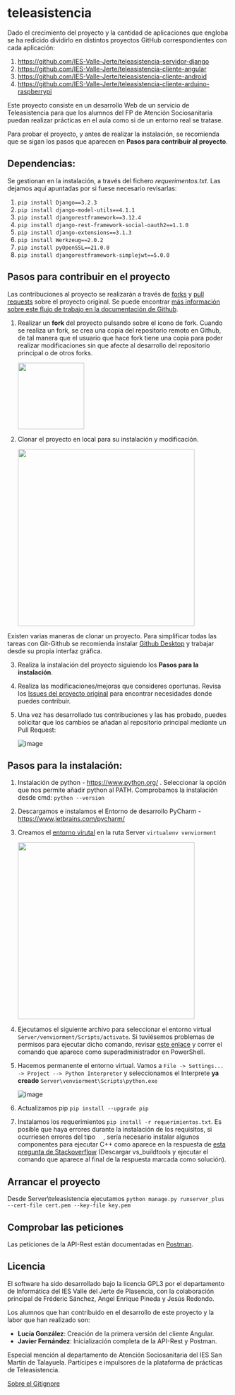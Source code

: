 # teleasistencia
Dado el crecimiento del proyecto y la cantidad de aplicaciones que engloba se ha redicido dividirlo en distintos proyectos GitHub correspondientes con cada aplicación:
1. https://github.com/IES-Valle-Jerte/teleasistencia-servidor-django
2. https://github.com/IES-Valle-Jerte/teleasistencia-cliente-angular
3. https://github.com/IES-Valle-Jerte/teleasistencia-cliente-android
4. https://github.com/IES-Valle-Jerte/teleasistencia-cliente-arduino-raspberrypi

Este proyecto consiste en un desarrollo Web de un servicio de Teleasistencia para que los alumnos del FP de Atención Sociosanitaria puedan realizar prácticas en el aula como si de un entorno real se tratase.

Para probar el proyecto, y antes de realizar la instalación, se recomienda que se sigan los pasos que aparecen en **Pasos para contribuir al proyecto**. 

## Dependencias:
Se gestionan en la instalación, a través del fichero *requerimentos.txt*. Las dejamos aquí apuntadas por si fuese necesario revisarlas:

1. ```pip install Django==3.2.3```
2. ```pip install django-model-utils==4.1.1```
3. ```pip install djangorestframework==3.12.4```
4. ```pip install django-rest-framework-social-oauth2==1.1.0```
5. ```pip install django-extensions==3.1.3```
6. ```pip install Werkzeug==2.0.2```
7. ```pip install pyOpenSSL==21.0.0```
8. ```pip install djangorestframework-simplejwt==5.0.0```


## Pasos para contribuir en el proyecto

Las contribuciones al proyecto se realizarán a través de [forks](https://docs.github.com/en/github/getting-started-with-github/quickstart/fork-a-repo) y [pull requests](https://docs.github.com/en/github/collaborating-with-pull-requests/proposing-changes-to-your-work-with-pull-requests/about-pull-requests) sobre el proyecto original. Se puede encontrar [más información sobre este flujo de trabajo en la documentación de Github](https://docs.github.com/en/github/collaborating-with-pull-requests).

1. Realizar un **fork** del proyecto pulsando sobre el icono de fork. Cuando se realiza un fork, se crea una copia del repositorio remoto en Github, de tal manera que el usuario que hace fork tiene una copia para poder realizar modificaciones sin que afecte al desarrollo del repositorio principal o de otros forks.

    <img src="https://user-images.githubusercontent.com/3669279/122238595-8c6e1780-cec0-11eb-8388-561c7ad3d250.png" width="150">

2. Clonar el proyecto en local para su instalación y modificación. 

    <img src="https://user-images.githubusercontent.com/3669279/122239016-e242bf80-cec0-11eb-854c-936d8433b8ea.png" width="400">

Existen varias maneras de clonar un proyecto. Para simplificar todas las tareas con Git-Github se recomienda instalar [Github Desktop](https://desktop.github.com/) y trabajar desde su propia interfaz gráfica.

3. Realiza la instalación del proyecto siguiendo los **Pasos para la instalación**.
4. Realiza las modificaciones/mejoras que consideres oportunas. Revisa los [Issues del proyecto original](https://github.com/IES-Valle-Jerte/teleasistencia_navalmoral/issues) para encontrar necesidades donde puedes contribuir.     
5. Una vez has desarrollado tus contribuciones y las has probado, puedes solicitar que los cambios se añadan al repositorio principal mediante un Pull Request:

    ![image](https://user-images.githubusercontent.com/3669279/122243564-824e1800-cec4-11eb-9cd6-e93938341098.png)



## Pasos para la instalación:

1. Instalación de python - https://www.python.org/ . Seleccionar la opción que nos permite añadir python al PATH. 
   Comprobamos la instalación desde cmd: ```python --version```
2. Descargamos e instalamos el Entorno de desarrollo PyCharm - https://www.jetbrains.com/pycharm/
3. Creamos el [entorno virutal](https://docs.python.org/3/library/venv.html) en la ruta Server ```virtualenv venviorment```

    <img src="https://user-images.githubusercontent.com/3669279/122421218-847ba980-cf8c-11eb-829c-2dccf74a3e6d.png" width="400">


5. Ejecutamos el siguiente archivo para seleccionar el entorno virtual ```Server/venviorment/Scripts/activate```. Si tuviésemos problemas de permisos para ejecutar dicho comando, revisar [este enlace](https://tecadmin.net/powershell-running-scripts-is-disabled-system/) y correr el comando que aparece como superadministrador en PowerShell.
6. Hacemos permanente el entorno virtual. Vamos a ```File -> Settings... -> Project --> Python Interpreter``` y seleccionamos el Interprete **ya creado**  ```Server\venviorment\Scripts\python.exe```

    ![image](https://user-images.githubusercontent.com/57873286/122095294-794e3f80-ce0d-11eb-9577-985b2d170102.png)

8. Actualizamos pip ```pip install --upgrade pip```
9. Instalamos los requerimientos ```pip install -r requerimientos.txt```. Es posible que haya errores durante la instalación de los requisitos, si ocurriesen errores del tipo ```  ```, sería necesario instalar algunos componentes para ejecutar C++ como aparece en la respuesta de [esta pregunta de Stackoverflow](https://stackoverflow.com/questions/64261546/python-cant-install-packages) (Descargar vs_buildtools y ejecutar el comando que aparece al final de la respuesta marcada como solución).



## Arrancar el proyecto

Desde Server\teleasistencia ejecutamos ```python manage.py runserver_plus --cert-file cert.pem --key-file key.pem```


## Comprobar las peticiones

Las peticiones de la API-Rest están documentadas en [Postman](https://www.postman.com/cloudy-space-364257/workspace/tla-teleasistencia-development).

## Licencia

El software ha sido desarrollado bajo la licencia GPL3 por el departamento de Informática del IES Valle del Jerte de Plasencia, con la colaboración principal de Fréderic Sánchez, Angel Enrique Pineda y Jesús Redondo.

Los alumnos que han contribuido en el desarrollo de este proyecto y la labor que han realizado son:
- **Lucía González**: Creación de la primera versión del cliente Angular.
- **Javier Fernández**: Inicialización completa de la API-Rest y Postman.

Especial mención al departamento de Atención Sociosanitaria del IES San Martín de Talayuela. Partícipes e impulsores de la plataforma de prácticas de Teleasistencia. 


 

[Sobre el Gitignore](https://djangowaves.com/tips-tricks/gitignore-for-a-django-project/)
